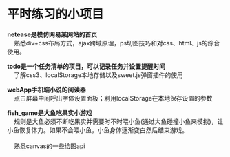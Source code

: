 <h1>平时练习的小项目</h1>

<b>netease是模仿网易某网站的首页</b></br>
&nbsp;&nbsp;&nbsp;&nbsp;熟悉div+css布局方式，ajax跨域原理，ps切图技巧和对css、html、js的综合使用。

<b>todo是一个任务清单的项目，可以记录任务并设置提醒时间</b></br>
&nbsp;&nbsp;&nbsp;&nbsp;了解css3、localStorage本地存储以及sweet.js弹窗插件的使用

<b>webApp手机端小说的阅读器</b></br>
&nbsp;&nbsp;&nbsp;&nbsp;点击屏幕中间呼出字体设置面板；利用localStorage在本地保存设置的参数

<b>fish_game是大鱼吃果实小游戏</b></br>
&nbsp;&nbsp;&nbsp;&nbsp;规则是大鱼必须不断吃果实并需要时不时喂小鱼(通过大鱼碰撞小鱼来模拟)，让小鱼恢复体力。如果不会喂小鱼，小鱼身体逐渐变白然后结束游戏。
</br></br>
&nbsp;&nbsp;&nbsp;&nbsp;熟悉canvas的一些绘图api
